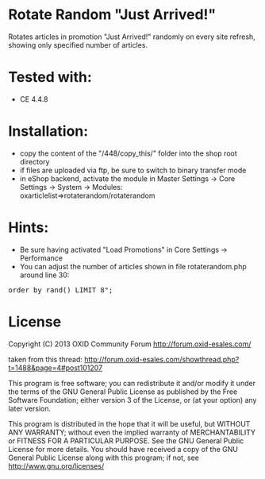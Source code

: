 Rotate Random "Just Arrived!" 
====================
Rotates articles in promotion "Just Arrived!" randomly on every site refresh, showing only specified number of articles.

Tested with:
====================
+ CE 4.4.8   

Installation:
====================
+ copy the content of the "/448/copy_this/" folder into the shop root directory
+ if files are uploaded via ftp, be sure to switch to binary transfer mode
+ in eShop backend, activate the module in Master Settings -> Core Settings -> System -> Modules: oxarticlelist=>rotaterandom/rotaterandom


Hints:
====================
+ Be sure having activated "Load Promotions" in Core Settings -> Performance
+ You can adjust the number of articles shown in file rotaterandom.php around line 30:

 <pre>order by rand() LIMIT 8";</pre>


License
====================
Copyright (C) 2013  OXID Community Forum http://forum.oxid-esales.com/

taken from this thread: http://forum.oxid-esales.com/showthread.php?t=1488&page=4#post101207

This program is free software;
you can redistribute it and/or modify it under the terms of the GNU General Public License as published by the Free Software Foundation;
either version 3 of the License, or (at your option) any later version.

This program is distributed in the hope that it will be useful, but WITHOUT ANY WARRANTY;
without even the implied warranty of MERCHANTABILITY or FITNESS FOR A PARTICULAR PURPOSE. See the GNU General Public License for more details.
You should have received a copy of the GNU General Public License along with this program; if not, see <http://www.gnu.org/licenses/>